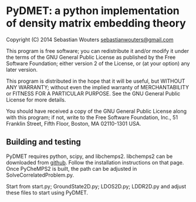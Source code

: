 PyDMET: a python implementation of density matrix embedding theory
==================================================================

Copyright (C) 2014 Sebastian Wouters <sebastianwouters@gmail.com>

This program is free software; you can redistribute it and/or modify
it under the terms of the GNU General Public License as published by
the Free Software Foundation; either version 2 of the License, or
(at your option) any later version.

This program is distributed in the hope that it will be useful,
but WITHOUT ANY WARRANTY; without even the implied warranty of
MERCHANTABILITY or FITNESS FOR A PARTICULAR PURPOSE.  See the
GNU General Public License for more details.

You should have received a copy of the GNU General Public License along
with this program; if not, write to the Free Software Foundation, Inc.,
51 Franklin Street, Fifth Floor, Boston, MA 02110-1301 USA.


Building and testing
--------------------

PyDMET requires python, scipy, and libchemps2. libchemps2 can be downloaded
from [github](https://github.com/SebWouters/CheMPS2). Follow the installation
instructions on that page. Once PyCheMPS2 is built, the path can be adjusted
in SolveCorrelatedProblem.py.

Start from start.py; GroundState2D.py; LDOS2D.py; LDDR2D.py and adjust these
files to start using PyDMET.

